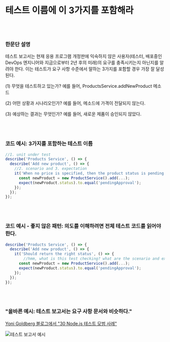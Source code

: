 # 테스트 이름에 이 3가지를 포함해라

<br/><br/>

### 한문단 설명

테스트 보고서는 현재 응용 프로그램 개정판에 익숙하지 않은 사용자(테스터, 배포중인 DevOps 엔지니어와 지금으로부터 2년 후의 미래)의 요구를 충족시키는지 아닌지를 알려야 한다. 이는 테스트가 요구 사항 수준에서 말하는 3가지를 포함할 경우 가장 잘 달성된다.

(1) 무엇을 테스트하고 있는가? 예를 들어, ProductsService.addNewProduct 메소드

(2) 어떤 상황과 시나리오인가? 예를 들어, 메소드에 가격이 전달되지 않는다.

(3) 예상하는 결과는 무엇인가? 예를 들어, 새로운 제품이 승인되지 않았다.

<br/><br/>

### 코드 예시: 3가지를 포함하는 테스트 이름
```javascript
//1. unit under test
describe('Products Service', () => {
  describe('Add new product', () => {
    //2. scenario and 3. expectation
    it('When no price is specified, then the product status is pending approval', () => {
      const newProduct = new ProductService().add(...);
      expect(newProduct.status).to.equal('pendingApproval');
    });
  });
});
```

<br/><br/>

### 코드 예시 - 좋지 않은 패턴: 의도를 이해하려면 전체 테스트 코드를 읽어야 한다.
```javascript
describe('Products Service', () => {
  describe('Add new product', () => {
    it('Should return the right status', () => {
        //hmm, what is this test checking? what are the scenario and expectation?
      const newProduct = new ProductService().add(...);
      expect(newProduct.status).to.equal('pendingApproval');
    });
  });
});
```

<br/><br/>

###  "올바른 예시: 테스트 보고서는 요구 사항 문서와 비슷하다."

 [Yoni Goldberg 블로그에서 "30 Node.js 테스트 모범 사례"](https://medium.com/@me_37286/yoni-goldberg-javascript-nodejs-testing-best-practices-2b98924c9347)

 ![테스트 보고서 예시](https://github.com/i0natan/nodebestpractices/blob/master/assets/images/test-report-like-requirements.jpeg "A test report example")

<br/><br/>
